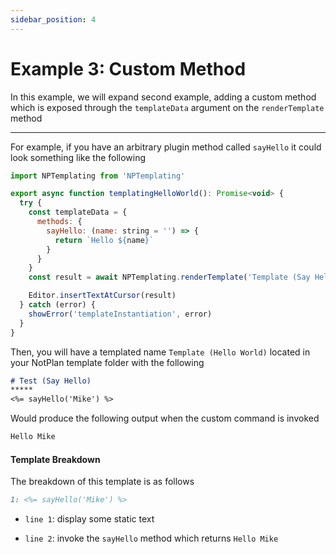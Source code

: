 ```yaml
---
sidebar_position: 4
---
```


# Example 3: Custom Method
In this example, we will expand second example, adding a custom method which is exposed through the `templateData` argument on the `renderTemplate` method

*****
For example, if you have an arbitrary plugin method called `sayHello` it could look something like the following

```js
import NPTemplating from 'NPTemplating'

export async function templatingHelloWorld(): Promise<void> {
  try {
    const templateData = {
      methods: {
        sayHello: (name: string = '') => {
          return `Hello ${name}`
        }
      }
    }
    const result = await NPTemplating.renderTemplate('Template (Say Hello)', templateData)

    Editor.insertTextAtCursor(result)
  } catch (error) {
    showError('templateInstantiation', error)
  }
}
```

Then, you will have a templated name `Template (Hello World)` located in your NotPlan template folder with the following

```markdown
# Test (Say Hello)
*****
<%= sayHello('Mike') %>
```

Would produce the following output when the custom command is invoked

```markdown
Hello Mike
```

#### Template Breakdown
The breakdown of this template is as follows

```markdown
1: <%= sayHello('Mike') %>
```

- `line 1`: display some static text

- `line 2`: invoke the `sayHello` method which returns `Hello Mike`
